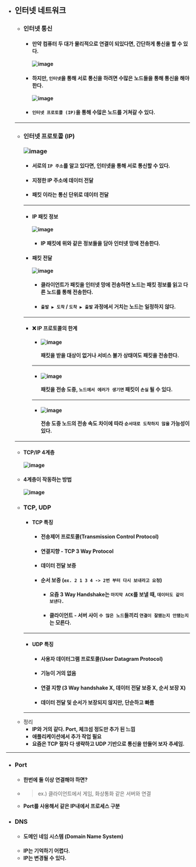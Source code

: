 - ## 인터넷 네트워크
  - ### 인터넷 통신
    - #### 만약 컴퓨터 두 대가 물리적으로 연결이 되있다면, 간단하게 통신을 할 수 있다. <br><br> ![image](https://user-images.githubusercontent.com/35948339/143542709-ead4fcf7-837b-4194-8145-4677623a05f9.png)
    - #### 하지만, `인터넷`을 통해 서로 통신을 하려면 수많은 노드들을 통해 통신을 해야한다. <br><br> ![image](https://user-images.githubusercontent.com/35948339/143543029-de637af6-e95a-4648-bbf1-eba168e74b49.png)
    - #### `인터넷 프로토콜 (IP)`을 통해 수많은 노드를 거쳐갈 수 있다.
  ------
  - ### 인터넷 프로토콜 (IP) <br><br> ![image](https://user-images.githubusercontent.com/35948339/143543859-781a8a43-bff3-4938-a406-f6ad0740c781.png)
    - #### 서로의 `IP 주소`를 알고 있다면, 인터넷을 통해 서로 통신할 수 있다.
    - #### 지정한 IP 주소에 데이터 전달
    - #### 패킷 이라는 통신 단위로 데이터 전달
    ------
    - #### IP 패킷 정보 <br><br> ![image](https://user-images.githubusercontent.com/35948339/143545278-d3cd3111-5cab-40d6-b02a-3568798c4762.png)
      - #### IP 패킷에 위와 같은 정보들을 담아 인터넷 망에 전송한다.
    - #### 패킷 전달 <br><br> ![image](https://user-images.githubusercontent.com/35948339/143545456-4f28143d-bf3c-4eba-ab4b-05f222d08a36.png)
      - #### 클라이언트가 패킷을 인터넷 망에 전송하면 노드는 패킷 정보를 읽고 다른 노드를 통해 전송한다.
      - #### `출발 ▶ 도착` / `도착 ▶ 출발` 과정에서 거치는 노드는 일정하지 않다.
    ------
    - #### ❌ IP 프로토콜의 한계
      - #### ![image](https://user-images.githubusercontent.com/35948339/143548206-a0f8d9a5-2848-491b-9507-1065ab8d3be3.png) <br><br> 패킷을 받을 대상이 없거나 서비스 불가 상태여도 패킷을 전송한다.
      --------
      - #### ![image](https://user-images.githubusercontent.com/35948339/143548251-cb61270c-2d4f-49e1-b549-7292426d3572.png) <br><br> 패킷을 전송 도중, `노드에서 에러가 생기면` 패킷이 `손실` 될 수 있다.
      -------
      - #### ![image](https://user-images.githubusercontent.com/35948339/143548296-e4a90ca9-7e92-4c58-8d68-4c8d9fe63e2f.png) <br><br> 전송 도중 노드의 전송 속도 차이에 따라 `순서대로 도착하지 않을` 가능성이 있다.
  -------
  
  - #### TCP/IP 4계층 <br><br> ![image](https://user-images.githubusercontent.com/35948339/143554317-c359d385-f53c-4937-955a-7d33e2fea1a2.png)
  - #### 4계층이 작동하는 방법 <br><br> ![image](https://user-images.githubusercontent.com/35948339/143554853-9077b113-a24b-45ae-8a79-a489b428d155.png)
  - ### TCP, UDP
    - #### TCP 특징
      - #### 전송제어 프로토콜(Transmission Control Protocol)
      - #### 연결지향 - TCP 3 Way Protocol
      - #### 데이터 전달 보증
      - #### 순서 보증 (`ex. 2 1 3 4 -> 2번 부터 다시 보내라고 요청`)
        - #### 요즘 3 Way Handshake는 `마지막 ACK`를 보낼 때, `데이터도 같이 보낸다.`
        - #### 클라이언트 - 서버 사이 `수 많은 노드`들끼리 `연결이 잘됐는지 안됐는지`는 모른다.
    -----
    - #### UDP 특징
      - #### 사용자 데이터그램 프로토콜(User Datagram Protocol)  
      - #### 기능이 거의 없음
      - #### 연결 지향 (3 Way handshake X, 데이터 전달 보증 X, 순서 보장 X)
      - #### 데이터 전달 및 순서가 보장되지 않지만, 단순하고 빠름  
    ------
  - 정리
    - __IP와 거의 같다. Port, 체크섬 정도만 추가 된 느낌__
    - __애플리케이션에서 추가 작업 필요__
    - __요즘은 TCP 절차 다 생략하고 UDP 기반으로 통신을 만들어 보자 추세임.__
-------------
   - ### Port
     - #### 한번에 둘 이상 연결해야 하면?
     - > ex.) 클라이언트에서 게임, 화상통화 같은 서버와 연결
     - __Port를 사용해서 같은 IP내에서 프로세스 구분__

   - ### DNS
     - #### 도메인 네임 시스템 (Domain Name System)
     - __IP는 기억하기 어렵다.__
     - __IP는 변경될 수 있다.__
